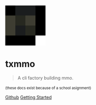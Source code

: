 ![logo](_media/icon.svg)

# txmmo

> A cli factory building mmo.

<small>(these docs exist because of a school asignment)</small>

[Github]() [Getting Started](#txmmo)
